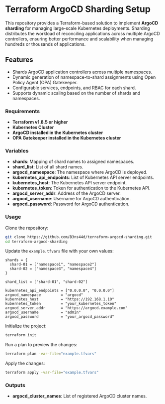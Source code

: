 # Terraform ArgoCD Sharding Setup

This repository provides a Terraform-based solution to implement **ArgoCD sharding** for managing large-scale Kubernetes deployments. Sharding distributes the workload of reconciling applications across multiple ArgoCD controllers, ensuring better performance and scalability when managing hundreds or thousands of applications.

## Features

- Shards ArgoCD application controllers across multiple namespaces.
- Dynamic generation of namespace-to-shard assignments using Open Policy Agent (OPA) Gatekeeper.
- Configurable services, endpoints, and RBAC for each shard.
- Supports dynamic scaling based on the number of shards and namespaces.

### Requirements
- **Terraform v1.8.5 or higher**
- **Kubernetes Cluster**
- **ArgoCD installed in the Kubernetes cluster**
- **OPA Gatekeeper installed in the Kubernetes cluster**

### Variables

- **shards**: Mapping of shard names to assigned namespaces.
- **shard_list**: List of all shard names.
- **argocd_namespace**: The namespace where ArgoCD is deployed.
- **kubernetes_api_endpoints**: List of Kubernetes API server endpoints.
- **kubernetes_host**: The Kubernetes API server endpoint.
- **kubernetes_token**: Token for authentication to the Kubernetes API.
- **argocd_server_addr**: Address of the ArgoCD server.
- **argocd_username**: Username for ArgoCD authentication.
- **argocd_password**: Password for ArgoCD authentication.

### Usage

Clone the repository:

```bash
git clone https://github.com/B3ns44d/terraform-argocd-sharding.git
cd terraform-argocd-sharding
```

Update the `example.tfvars` file with your own values:

```hcl
shards = {
  shard-01 = ["namespace1", "namespace2"]
  shard-02 = ["namespace3", "namespace4"]
}

shard_list = ["shard-01", "shard-02"]

kubernetes_api_endpoints = ["0.0.0.0", "0.0.0.0"]
argocd_namespace         = "argocd"
kubernetes_host          = "https://192.168.1.10"
kubernetes_token         = "your_kubernetes_token"
argocd_server_addr       = "https://argocd.example.com"
argocd_username          = "admin"
argocd_password          = "your_argocd_password"
```

Initialize the project:

```bash
terraform init
```

Run a plan to preview the changes:

```bash
terraform plan -var-file="example.tfvars"
```

Apply the changes:

```bash
terraform apply -var-file="example.tfvars"
```

### Outputs

- **argocd_cluster_names**: List of registered ArgoCD cluster names.